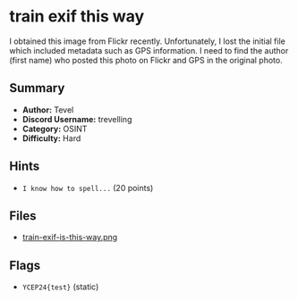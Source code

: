 # train exif this way

I obtained this image from Flickr recently. Unfortunately, I lost the initial file which included metadata such as GPS information. I need to find the author (first name) who posted this photo on Flickr and GPS in the original photo.

## Summary

- **Author:** Tevel
- **Discord Username:** trevelling 
- **Category:** OSINT
- **Difficulty:** Hard

## Hints

- `I know how to spell...` (20 points)

## Files

- [train-exif-is-this-way.png](dist/train-exif-is-this-way.png)

## Flags

- `YCEP24{test}` (static)
